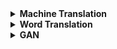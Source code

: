 <details> <summary>  <b> Machine Translation </b> </summary>

1. [Sequence to Sequence Learning with Neural Networks](https://arxiv.org/abs/1409.3215)
   * Code:
   * Slide: [Link](https://drive.google.com/file/d/1W2BaUNc5IqaDypNiXcb0MweOtCetUqZm/view)
   
2. [Learning Phrase Representations using RNN Encoder-Decoder for Statistical Machine Translation](https://arxiv.org/abs/1406.1078)
   * Code:
   * Slide: [Link](https://drive.google.com/file/d/1RYUV3YmPrVoRTujaJ0kt6jyD6-4a8Zie/view)
   
3. [Neural Machine Translation by Jointly Learning to Align and Translate](https://arxiv.org/abs/1409.0473)
   * Code:
   * Slide: [Link](https://drive.google.com/file/d/1niMR8LX77DnP_iPzjNRauOdz1wjd_eXp/view)
   
4. [Effective Approaches to Attention-based Neural Machine Translation](https://arxiv.org/abs/1508.04025)
   * Code:
   * Slide: [Link](https://drive.google.com/file/d/1rzX97LRgtQdg6YmVeAq92oLqXGCEjhpb/view)
   
</details>


<details> <summary>  <b> Word Translation </b> </summary>

1. [Word Translation Without Parallel Data](https://arxiv.org/abs/1710.04087)
   * Code: [github](https://github.com/facebookresearch/MUSE)
   * Blog Post: [Link](http://ruotianluo.github.io/2017/10/19/word-translation/)
   
2. [Revisiting Semi-Supervised Learning with Graph Embeddings](https://arxiv.org/pdf/1603.08861.pdf)
   * Code: [github](https://github.com/kimiyoung/planetoid)
   * Blog Post: [Link](https://shagunsodhani.in/papers-I-read/Revisiting-Semi-Supervised-Learning-with-Graph-Embeddings)
   
3. [A robust self-learning method for fully unsupervised cross-lingual mappings of word embeddings](https://arxiv.org/abs/1805.06297)
   * Code: [github](https://github.com/artetxem/vecmap)
   * Blog Post:

4. [Unsupervised Part-of-Speech Tagging with Bilingual Graph-Based Projections](http://www.petrovi.de/data/acl11.pdf)
   * Code:
   * Author's slide: [Link](http://www.petrovi.de/data/acl11slides.pdf)
 
5. [Token and Type Constraints for Cross-Lingual Part-of-Speech Tagging](http://www.petrovi.de/data/tacl13.pdf)
   * Code
   * Author's slide: [Link](http://www.petrovi.de/data/tacl13slides.pdf)

6. [Deep Learning via Semi-Supervised Embedding](http://www.thespermwhale.com/jaseweston/papers/deep_embed.pdf)
   * Code
7. [Bilingual Word Representations with Monolingual Quality in Mind(https://nlp.stanford.edu/~lmthang/data/papers/naacl15_bivec.pdf)
   * Code: [github](https://github.com/lmthang/bivec)
   
</details>

<details> <summary>  <b> GAN </b> </summary>

**Adversarial Networks**

1. [Generative Adversarial Networks](https://arxiv.org/abs/1406.2661)
   * Code: [github]()
   * Blog Post: [Link]()
   
**Domain Adaptation**
[Shafiq Joty's Slide](https://drive.google.com/open?id=1yZyn7dYYWQcrikgKoPeQJj9rDVtIsrne)

1. [Domain-Adversarial Training of Neural Networks](https://arxiv.org/pdf/1505.07818.pdf)
   * Code: [github](https://github.com/pumpikano/tf-dann)
   * Blog Post: [Link](http://www.shortscience.org/paper?bibtexKey=journals/jmlr/GaninUAGLLML16#leopaillier)
   
2. [Adversarial Discriminative Domain Adaptation](https://arxiv.org/abs/1702.05464)
   * Code: [github]()
   * Blog Post: [Link]()
   
3. [Associative Domain Adaptation](https://arxiv.org/pdf/1708.00938)
   * Code: [github]()
   * Blog Post: [Link](https://medium.com/@2017csm1006/associative-domain-adaptation-829d4326f74d)

</details>


<!---
<details> <summary>  <b> Word Translation </b> </summary>
  whatever
</details>
-->

